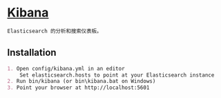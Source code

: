 # [Kibana](https://github.com/elastic/kibana)
```md
Elasticsearch 的分析和搜索仪表板。
```
 



## Installation
```md
1. Open config/kibana.yml in an editor
    Set elasticsearch.hosts to point at your Elasticsearch instance
2. Run bin/kibana (or bin\kibana.bat on Windows)
3. Point your browser at http://localhost:5601
```